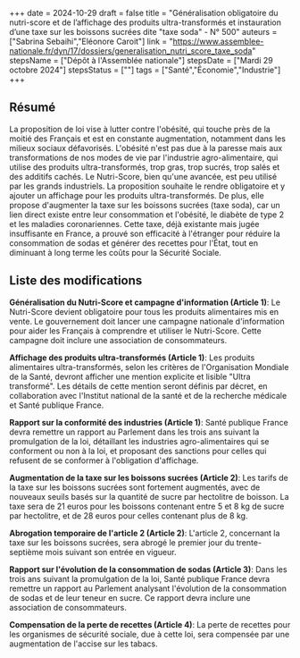 +++
date = 2024-10-29
draft = false
title = "Généralisation obligatoire du nutri-score et de l’affichage des produits ultra-transformés et instauration d’une taxe sur les boissons sucrées dite \"taxe soda\" - N° 500"
auteurs = ["Sabrina Sebaihi","Eléonore Caroit"]
link = "https://www.assemblee-nationale.fr/dyn/17/dossiers/generalisation_nutri_score_taxe_soda"
stepsName = ["Dépôt à l'Assemblée nationale"]
stepsDate = ["Mardi 29 octobre 2024"]
stepsStatus = [""]
tags = ["Santé","Économie","Industrie"]
+++

## Résumé

La proposition de loi vise à lutter contre l'obésité, qui touche près de la moitié des Français et est en constante augmentation, notamment dans les milieux sociaux défavorisés. L'obésité n'est pas due à la paresse mais aux transformations de nos modes de vie par l'industrie agro-alimentaire, qui utilise des produits ultra-transformés, trop gras, trop sucrés, trop salés et des additifs cachés. Le Nutri-Score, bien qu'une avancée, est peu utilisé par les grands industriels. La proposition souhaite le rendre obligatoire et y ajouter un affichage pour les produits ultra-transformés. De plus, elle propose d'augmenter la taxe sur les boissons sucrées (taxe soda), car un lien direct existe entre leur consommation et l'obésité, le diabète de type 2 et les maladies coronariennes. Cette taxe, déjà existante mais jugée insuffisante en France, a prouvé son efficacité à l'étranger pour réduire la consommation de sodas et générer des recettes pour l'État, tout en diminuant à long terme les coûts pour la Sécurité Sociale.

## Liste des modifications

**Généralisation du Nutri-Score et campagne d'information (Article 1)**: Le Nutri-Score devient obligatoire pour tous les produits alimentaires mis en vente. Le gouvernement doit lancer une campagne nationale d'information pour aider les Français à comprendre et utiliser le Nutri-Score. Cette campagne doit inclure une association de consommateurs.

**Affichage des produits ultra-transformés (Article 1)**: Les produits alimentaires ultra-transformés, selon les critères de l'Organisation Mondiale de la Santé, devront afficher une mention explicite et lisible "Ultra transformé". Les détails de cette mention seront définis par décret, en collaboration avec l'Institut national de la santé et de la recherche médicale et Santé publique France.

**Rapport sur la conformité des industries (Article 1)**: Santé publique France devra remettre un rapport au Parlement dans les trois ans suivant la promulgation de la loi, détaillant les industries agro-alimentaires qui se conforment ou non à la loi, et proposant des sanctions pour celles qui refusent de se conformer à l'obligation d'affichage.

**Augmentation de la taxe sur les boissons sucrées (Article 2)**: Les tarifs de la taxe sur les boissons sucrées sont fortement augmentés, avec de nouveaux seuils basés sur la quantité de sucre par hectolitre de boisson. La taxe sera de 21 euros pour les boissons contenant entre 5 et 8 kg de sucre par hectolitre, et de 28 euros pour celles contenant plus de 8 kg.

**Abrogation temporaire de l'article 2 (Article 2)**: L'article 2, concernant la taxe sur les boissons sucrées, sera abrogé le premier jour du trente-septième mois suivant son entrée en vigueur.

**Rapport sur l'évolution de la consommation de sodas (Article 3)**: Dans les trois ans suivant la promulgation de la loi, Santé publique France devra remettre un rapport au Parlement analysant l'évolution de la consommation de sodas et de leur teneur en sucre. Ce rapport devra inclure une association de consommateurs.

**Compensation de la perte de recettes (Article 4)**: La perte de recettes pour les organismes de sécurité sociale, due à cette loi, sera compensée par une augmentation de l'accise sur les tabacs.
